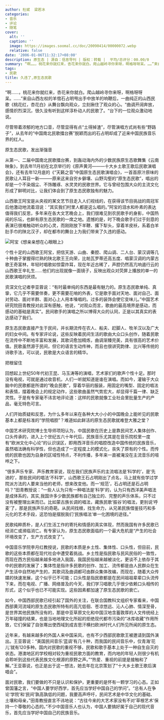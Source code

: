 ```yaml
---
author: 杜斌  梁若冰
categories:
- 音乐
- 评论
- 随笔
cover:
  alt: ''
  caption: ''
  image: https://images.soomal.cc/doc/20090414/00000072.webp
  relative: false
date: '2006-01-06T11:32:17+08:00'
description: 原生态 | 源自：信息导刊 | 版权：转载 |  平均/总评分：00.00/0
summary: “啊……，桃花来你就红来，杏花来你就白。爬山越岭寻你来呀，啊格呀呀呆。……”来自山西左权的羊倌石占明甩出手中放羊的响鞭后，一曲纯正的山西民歌《桃花红，杏花白》从舞台飘向观众，立刻揪住了观众的心。“曲调开阔奔放，感情炽烈深沉，很久没有听到这样淳朴动人的民歌了。“台下的一位观众激动地说。
tags:
- 民歌
title: 久违了,原生态民歌
---
```


“啊……，桃花来你就红来，杏花来你就白。爬山越岭寻你来呀，啊格呀呀呆。……”来自山西左权的羊倌石占明甩出手中放羊的响鞭后，一曲纯正的山西民歌《桃花红，杏花白》从舞台飘向观众，立刻揪住了观众的心。“曲调开阔奔放，感情炽烈深沉，很久没有听到这样淳朴动人的民歌了。“台下的一位观众激动地说。



尽管带着浓郁的地方口音，尽管显得有点“土得掉渣”，尽管演唱方式尚有些“野路子”，从去年的“中国南北民歌擂台赛”脱颖而出的石占明却成了近来中国民族音乐界的红人。



原生态民歌，发出渐强音



从第一、二届中国南北民歌擂台赛，到轰动海内外的少数民族原生态歌舞集《云南映象》，到去年11月初在北京举行的《原声黄河―――十大乡土歌王歌后民歌演唱会》，还有去年12月底的《“天籁之音”中国原生态民歌演唱会》，一首首原汁原味的民歌让人耳目一新―――原来这来自穷乡僻壤、山野沟壑的“原生态民歌”，唱出的却是一个不染烟尘、不饰雕琢、水灵灵的民歌世界。它与曾经包围大众的主流文化形成了鲜明对比，让我们体会到了原生态民歌独有的魅力。



山西歌王阿宝是从央视的某文艺节目走入人们视线的，在获得该节目挑战的周冠军后他激动地流着泪说：“其实我们村里人都是这么唱的。”阿宝的泪水和朴素的表达值得我们反思，多年来在各大文艺晚会上，我们很难见到农民歌手的身影，中国热闹的乐坛，也鲜有原生态民歌的一席之地。遗憾的是，时下晚会歌手们过于刻意的表演已很难触动听众的心灵，而刚刚放下羊鞭、撂下犁头，穿着羊皮袄，系着白羊肚手巾的陕北汉子，却在都市的舞台上为我们带来了久违的感动。



![阿宝《想亲亲想在心眼眼上》](https://images.soomal.cc/doc/20090414/00000072.webp)





个性十足的山西歌王阿宝，把信天游、山曲、秦腔、爬山调、二人台、蒙汉调等几十种曲子掌握得烂熟的陕北歌王王向荣，比帕瓦罗蒂还高五度、唱蒙汉调的内蒙古歌王奇富林，年轻时唱歌如惊雷炸耳，现在年近古稀了，声腔仍然高亢响遏行云的山西歌王辛礼生……他们的出现就像一面镜子，反映出观众对荧屏上播放的单一的民歌演唱的厌烦。



资深文化记者李亚蓉说：“有时最单纯的东西是最有魅力的。原生态民歌单纯、真挚，它几乎不需要伴奏，更不需要花哨的外表，它是歌手面对天地、面对自己、面对劳动、面对羊群、面对心上人用本嗓唱的。过多的装饰会使它变味儿。”中国艺术研究院田青教授对此深有感触，他说，“对观众而言，歌曲的最高境界是感动，而感动的基础是真实”。民间歌手的演唱之所以博得大众的认同，正是以其真实的表达感动了我们。



原生态民歌直接产生于民间，并长期流传在农人、船夫、赶脚人、牧羊汉以及广大的妇女中间。有专家评论说，这些反映着民间生活的歌由大众口头创作，随着民歌在流传中不断地丰富和发展，其歌词愈加精炼，曲调渐臻完美，具有很高的艺术价值。民歌虽然源于民间，但它的语言生动传神，而且也很讲究韵律、比兴等传统的诗歌手法，可以说，民歌是大众语言的精华。



把根留住



回想起上世纪50年代初王昆、马玉涛等的演唱，艺术家们的歌声个性十足。那时没有电视，可就是通过收音机，人们一听就知道是谁在演唱。而如今，灌输于大众脑中的民歌都是所谓的“晚会民歌”，穿着华丽的服装，用固定的嘴型、固定的唱法和表情，摆着晚会上的规定动作，这些歌曲虽然气势宏大，却显得千篇一律、缺乏灵性。于是有专家毫不讳言地评论道：这样的民歌就像工业社会里批量生产的产品，毫无特色可言。



人们开始质疑和反思，为什么多年以来在各种大大小小的中国晚会上能听见的民歌基本上都是标准的“学院唱腔”？难道如此鲜活的原生态民歌就难登大雅之堂？



中国艺术研究院博士生导师项阳认为，中国民歌在历史上是靠民间艺人集体创作、口头传承的，进入上个世纪五六十年代后，民族音乐尤其是在音乐院校里一度有“欧洲文化中心论”的认识误区，即用西洋音乐的唱腔改造中国传统的民族音乐，虽然唱法确有科学性，但也造成了一定程度上的模式化，丧失了原有的个性。而传统的民歌也因为自身的区域性特点，不利传播，多年来一直被淹没在主流音乐的喧哗之下。



“很多声乐专家、声乐教育家说，现在我们民族声乐的主流唱法是‘科学的’，是‘先进的’，那些民间的唱法‘不科学’。山西歌王石占明刚出了点名，马上就有些学过学院派方法的人要来当他的老师，想来改变他。而一‘规范’，石占明还是石占明吗？”田青教授说：“一些人认为只有一种唱法是‘科学’的，认为只有西洋美声唱法是成体系的，其实,我国许多少数民族都有自己独立的、完整的声乐体系，只不过没有被整理出来而已。比如蒙古族长调的唱法，藏族民歌‘振谷’的唱法，更别说‘呼麦’了，那是民族声乐的奇葩。从民间找根，找生命力，从兄弟民族借鉴技巧和多元化的艺术手段，这恐怕是摆脱我们‘民族唱法’单一化困境的途径。”



民歌纯粹质朴，是人们生活工作的寄托和情感的真实体现，然而我国有许多民歌已经消亡或濒临消亡。有专家认为，原生态民歌面临的一个最大危机是“产生的社会环境改变了，生产方式改变了"。



中国音乐学院李月红教授说，民歌的本质是乡土性、集体性、口头性，但目前，民歌的这些本质都在现代社会中遭受着挑战。乡土性是指民歌与民风民俗的一致性，而现在西方民俗越来越多地进入我国，我国民俗越来越被淡化，更谈不上依存于其中的民歌的发展了；集体性是指许多民歌的创作、加工、流传都是由人民群众在生产生活中自然地产生的，其歌词及曲调都可由群众集体改编，而现在，随着大众传媒的快速发展，这个似乎已不可能；口头性是指民歌都是在民间祖祖辈辈口头流传下来，而在电视、广播、网络普及的今天，我们学习唱歌几乎很少依赖口头相传的形式，这个似乎也已不可能实现。这些因素都加速了原生态民歌的衰亡。



如今，中国西部民歌已经引起了国外的关注，在联合国教科文组织专家看来，中国西部黄河流域的原生态民歌所特有的高亢低徊、苍凉悠远、沁人心肺、情深至骨，是世界其他民族所没有的，那是中亚草原文化和中国汉地含蓄敦厚的人文传统经上万年碰撞的结果，也是当地地理文化所起的拒绝现代都市污染的“冰库收藏”作用所致，它们保留了自张骞出使西域到成吉思汗横扫欧洲时代人们所见所闻的原生态。



近年来，有越来越多的外国人来中国采风，也有不少西部民歌歌王被邀请到国外演出。王亚蓉说：“美国民间音乐‘蓝调’有几十种，而我国的民间音乐中，仅青海‘花儿’就有120多种。国内对民歌的重视不够，民歌和歌手基本上处于一种自生自灭的状态。港澳地区的学校相对较为重视民歌方面的教育，而内地的年轻人则很少有机会聆听到这些代表民族文化根源的原野之声。”“热爱、重视的前提是接触和了解。”王亚蓉说，也正是出于这一想法，她去年在北京策划了“十大乡土歌王歌后演唱会”。



面对民歌，我们要做的不只是认识和保护，更重要的是怀有一颗学习的心态。正如曾国藩之言，“中国人要学好西学，首先应当学好中国自己的学问”。“总有人在争论‘学院’和‘民间’孰高孰低的问题，我要高声呼吁，民间艺术是中华文化的基础、土壤和母亲，”田青教授直言不讳地说：“古往今来的大艺术家没有不对‘草根艺术’保持一个尊敬的心态的。”不少中国音乐人也认为，中国人要搞好属于自己的现代音乐，首先应当学好中国自己的民族音乐。